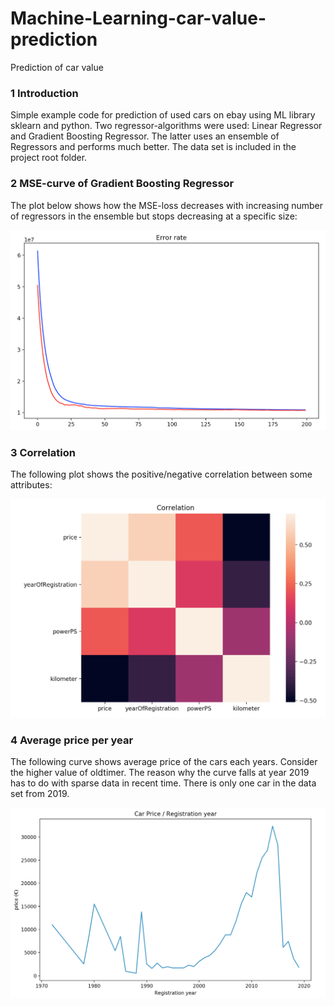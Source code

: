 # Machine-Learning-car-value-prediction
Prediction of car value  

### 1 Introduction 

Simple example code for prediction of used cars on ebay using ML library sklearn and python. Two regressor-algorithms were used: Linear Regressor and Gradient Boosting Regressor. The latter uses an ensemble of Regressors and performs much better.
The data set is included in the project root folder.

### 2 MSE-curve of Gradient Boosting Regressor

The plot below shows how the MSE-loss decreases with increasing number of regressors in the ensemble but stops decreasing at a specific size:

![MSE-curve](https://github.com/saoudh/Machine-Learning-car-value-prediction/blob/master/pred_mse_loss.png)

### 3 Correlation

The following plot shows the positive/negative correlation between some attributes:

![correlation](https://github.com/saoudh/Machine-Learning-car-value-prediction/blob/master/correlation.png)

### 4 Average price per year

The following curve shows average price of the cars each years. Consider the higher value of oldtimer. The reason why the curve falls at year 2019 has to do with sparse data in recent time. There is only one car in the data set from 2019.


![price-per-year-curve](https://github.com/saoudh/Machine-Learning-car-value-prediction/blob/master/prices_per_year.png)
